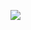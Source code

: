 ![](https://github-readme-stats.vercel.app/api?username=surister&show_icons=true&theme=dracula&count_private=true&include_all_commits=true)
